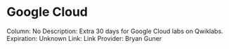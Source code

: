 # Google Cloud

Column: No
Description: Extra 30 days for Google Cloud labs on Qwiklabs.
Expiration: Unknown
Link: Link
Provider: Bryan Guner